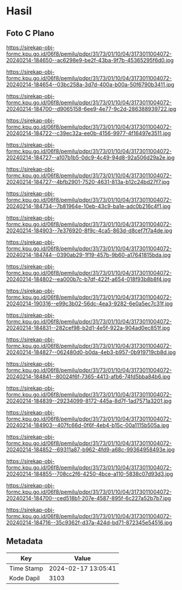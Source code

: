 # Hasil

## Foto C Plano

https://sirekap-obj-formc.kpu.go.id/06f8/pemilu/pdpr/31/73/01/10/04/3173011004072-20240214-184650--ac6298e9-be2f-43ba-9f7b-45365295f6d0.jpg

https://sirekap-obj-formc.kpu.go.id/06f8/pemilu/pdpr/31/73/01/10/04/3173011004072-20240214-184654--03bc258a-3d7d-400a-b00a-50f6790b3411.jpg

https://sirekap-obj-formc.kpu.go.id/06f8/pemilu/pdpr/31/73/01/10/04/3173011004072-20240214-184700--d9065158-6ee9-4e77-9c2d-286388939722.jpg

https://sirekap-obj-formc.kpu.go.id/06f8/pemilu/pdpr/31/73/01/10/04/3173011004072-20240214-184722--c39ec32a-ee0b-4156-9977-4f16497e3511.jpg

https://sirekap-obj-formc.kpu.go.id/06f8/pemilu/pdpr/31/73/01/10/04/3173011004072-20240214-184727--a107b1b5-0dc9-4c49-94d8-92a506d29a2e.jpg

https://sirekap-obj-formc.kpu.go.id/06f8/pemilu/pdpr/31/73/01/10/04/3173011004072-20240214-184727--4bfb2901-7520-4631-813a-b12c24bd27f7.jpg

https://sirekap-obj-formc.kpu.go.id/06f8/pemilu/pdpr/31/73/01/10/04/3173011004072-20240214-184734--7b81964e-10eb-43c9-ba1e-adc0b216c4f1.jpg

https://sirekap-obj-formc.kpu.go.id/06f8/pemilu/pdpr/31/73/01/10/04/3173011004072-20240214-184903--7e376920-8f9c-4ca5-863d-d8cef7f7a4de.jpg

https://sirekap-obj-formc.kpu.go.id/06f8/pemilu/pdpr/31/73/01/10/04/3173011004072-20240214-184744--0390ab29-1f19-457b-9b60-a17641815bda.jpg

https://sirekap-obj-formc.kpu.go.id/06f8/pemilu/pdpr/31/73/01/10/04/3173011004072-20240214-184802--ea000b7c-b7df-422f-a654-018f93b8b8f4.jpg

https://sirekap-obj-formc.kpu.go.id/06f8/pemilu/pdpr/31/73/01/10/04/3173011004072-20240214-190316--e99c3b02-56dc-4ea3-9282-6e0a5ec7c31f.jpg

https://sirekap-obj-formc.kpu.go.id/06f8/pemilu/pdpr/31/73/01/10/04/3173011004072-20240214-184831--282cef98-b2d1-4e5f-922a-904ad0ec851f.jpg

https://sirekap-obj-formc.kpu.go.id/06f8/pemilu/pdpr/31/73/01/10/04/3173011004072-20240214-184827--062480d0-b0da-4eb3-b957-0b919719cb8d.jpg

https://sirekap-obj-formc.kpu.go.id/06f8/pemilu/pdpr/31/73/01/10/04/3173011004072-20240214-184841--80024f6f-7365-4413-afb6-74fd5bba84b6.jpg

https://sirekap-obj-formc.kpu.go.id/06f8/pemilu/pdpr/31/73/01/10/04/3173011004072-20240214-184839--29234099-8172-445a-8d7f-1ad7571a3201.jpg

https://sirekap-obj-formc.kpu.go.id/06f8/pemilu/pdpr/31/73/01/10/04/3173011004072-20240214-184903--407fc66d-0f6f-4eb4-b15c-00a1115b505a.jpg

https://sirekap-obj-formc.kpu.go.id/06f8/pemilu/pdpr/31/73/01/10/04/3173011004072-20240214-184852--69311a87-b962-4fd9-a68c-99364958493e.jpg

https://sirekap-obj-formc.kpu.go.id/06f8/pemilu/pdpr/31/73/01/10/04/3173011004072-20240214-184855--708cc2f6-4250-4bce-a110-5838c07d93d3.jpg

https://sirekap-obj-formc.kpu.go.id/06f8/pemilu/pdpr/31/73/01/10/04/3173011004072-20240214-184700--ced518b1-207e-4587-895f-6c227a52b7b7.jpg

https://sirekap-obj-formc.kpu.go.id/06f8/pemilu/pdpr/31/73/01/10/04/3173011004072-20240214-184716--35c9362f-d37a-424d-bd71-872345e54516.jpg


## Metadata

| Key        | Value               |
| ---------- | ------------------- |
| Time Stamp | 2024-02-17 13:05:41 |
| Kode Dapil | 3103                |




